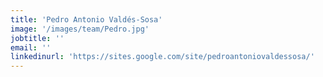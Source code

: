 ```yaml
---
title: 'Pedro Antonio Valdés-Sosa'
image: '/images/team/Pedro.jpg'
jobtitle: ''
email: ''
linkedinurl: 'https://sites.google.com/site/pedroantoniovaldessosa/'
---
```

